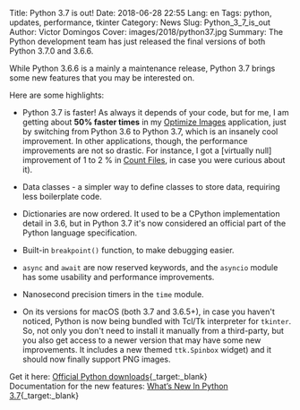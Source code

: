 Title: Python 3.7 is out!
Date: 2018-06-28 22:55
Lang: en
Tags: python, updates, performance, tkinter
Category: News
Slug: Python_3_7_is_out
Author: Victor Domingos
Cover: images/2018/python37.jpg
Summary: The Python development team has just released the final versions of both Python 3.7.0 and 3.6.6.

While Python 3.6.6 is a mainly a maintenance release, Python 3.7 brings some new features that you may be interested on.

Here are some highlights:

 * Python 3.7 is faster! As always it depends of your code, but for me, I am getting about  **50% faster times** in my [Optimize Images]({filename}/pages/projects/optimize-images.md) application, just by switching from Python 3.6  to Python 3.7, which is an insanely cool improvement. In other applications, though, the performance improvements are not so drastic. For instance, I got a [virtually null] improvement of 1 to 2 % in [Count Files]({filename}/pages/projects/count-files.md), in case you were curious about it).
 
 * Data classes - a simpler way to define classes to store data, requiring less boilerplate code.
 
 * Dictionaries are now ordered. It used to be a CPython implementation detail in 3.6, but in Python 3.7 it's now considered an official part of the Python language specification.

 * Built-in `breakpoint()` function, to make debugging easier.
 
 * `async` and `await` are now reserved keywords, and the `asyncio` module has some usability and performance improvements.
 
 * Nanosecond precision timers in the `time` module.

 * On its versions for macOS (both 3.7 and 3.6.5+), in case you haven't noticed, Python is now being bundled with Tcl/Tk interpreter for `tkinter`. So, not only you don't need to install it manually from a third-party, but you also get access to a newer version that may have some new improvements. It includes a new themed `ttk.Spinbox` widget) and it should now finally support PNG images.
 

Get it here: [Official Python downloads](https://www.python.org/downloads/){_target:_blank}  
Documentation for the new features: [What’s New In Python 3.7](https://docs.python.org/3/whatsnew/3.7.html){_target:_blank}
